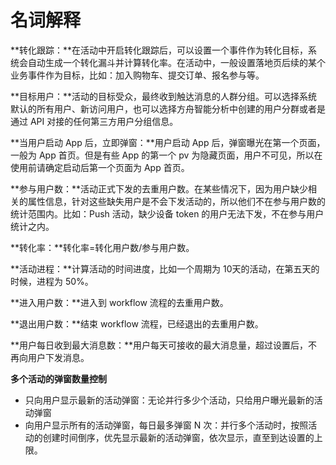 # 名词解释

**转化跟踪：**在活动中开启转化跟踪后，可以设置一个事件作为转化目标，系统会自动生成一个转化漏斗并计算转化率。在活动中，一般设置落地页后续的某个业务事件作为目标，比如：加入购物车、提交订单、报名参与等。

**目标用户：**活动的目标受众，最终收到触达消息的人群分组。可以选择系统默认的所有用户、新访问用户，也可以选择方舟智能分析中创建的用户分群或者是通过 API 对接的任何第三方用户分组信息。

**当用户启动 App 后，立即弹窗：**用户启动 App 后，弹窗曝光在第一个页面，一般为 App 首页。但是有些 App 的第一个 pv 为隐藏页面，用户不可见，所以在使用前请确定启动后第一个页面为 App 首页。

**参与用户数：**活动正式下发的去重用户数。在某些情况下，因为用户缺少相关的属性信息，针对这些缺失用户是不会下发活动的，所以他们不在参与用户数的统计范围内。比如：Push 活动，缺少设备 token 的用户无法下发，不在参与用户统计之内。

**转化率：**转化率=转化用户数/参与用户数。

**活动进程：**计算活动的时间进度，比如一个周期为 10天的活动，在第五天的时候，进程为 50%。

**进入用户数：**进入到 workflow 流程的去重用户数。

**退出用户数：**结束 workflow 流程，已经退出的去重用户数。

**用户每日收到最大消息数：**用户每天可接收的最大消息量，超过设置后，不再向用户下发消息。

**多个活动的弹窗数量控制**

* 只向用户显示最新的活动弹窗：无论并行多少个活动，只给用户曝光最新的活动弹窗
* 向用户显示所有的活动弹窗，每日最多弹窗 N 次：并行多个活动时，按照活动的创建时间倒序，优先显示最新的活动弹窗，依次显示，直至到达设置的上限。





